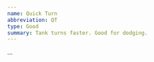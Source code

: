 ```yaml
---
name: Quick Turn
abbreviation: QT
type: Good
summary: Tank turns faster. Good for dodging.
---
```


...
